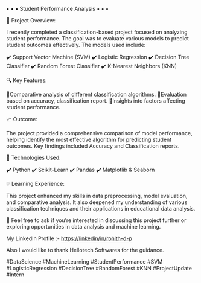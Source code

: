   • • • Student Performance Analysis • • •


🚀 Project Overview:

  I recently completed a classification-based project focused on analyzing student performance. The goal was to evaluate various models to predict student outcomes effectively. The models used include:

   ✔️ Support Vector Machine (SVM)
   ✔️ Logistic Regression
   ✔️ Decision Tree Classifier
   ✔️ Random Forest Classifier
   ✔️ K-Nearest Neighbors (KNN)

🔍 Key Features:

🔹Comparative analysis of different classification algorithms.
🔹Evaluation based on accuracy, classification report.
🔹Insights into factors affecting student performance.


📈 Outcome:

   The project provided a comprehensive comparison of model performance, helping identify the most effective algorithm for predicting student outcomes. Key findings included Accuracy and Classification reports.


🔧 Technologies Used:

   ✔️ Python
   ✔️ Scikit-Learn
   ✔️ Pandas
   ✔️ Matplotlib & Seaborn


💡 Learning Experience:

  This project enhanced my skills in data preprocessing, model evaluation, and comparative analysis. It also deepened my understanding of various classification techniques and their applications in educational data analysis.

📢 Feel free to ask if you’re interested in discussing this project further or exploring opportunities in data analysis and machine learning.

My LinkedIn Profile :- [https://linkedin/in/rohith-d-p](url)

Also I would like to thank Hellotech Softwares  for the guidance.

#DataScience #MachineLearning #StudentPerformance #SVM #LogisticRegression #DecisionTree #RandomForest #KNN #ProjectUpdate #Intern
